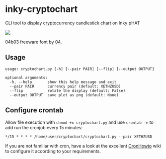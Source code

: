 # inky-cryptochart

CLI tool to display cryptocurrency candlestick chart on Inky pHAT

![](http://redcorner.io/images/inky-cryptochart.jpg)

04b03 freeware font by [04](http://www.04.jp.org/).

## Usage

```
usage: cryptochart.py [-h] [--pair PAIR] [--flip] [--output OUTPUT]

optional arguments:
  -h, --help       show this help message and exit
  --pair PAIR      currency pair (default: XETHZUSD)
  --flip           rotate the display (default: False)
  --output OUTPUT  save plot as png (default: None)
```

## Configure crontab

Allow file execution with `chmod +x cryptochart.py` and use `crontab -e` to add run the cronjob every 15 minutes:

```
*/15 * * * * /home/user/cryptochart/cryptochart.py --pair XETHZUSD
```

If you are not familiar with cron, have a look at the excellent [CronHowto](https://help.ubuntu.com/community/CronHowto) wiki to configure it according to your requirements.
